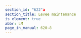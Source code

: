 ```yaml
---
section_id: "622"a
section_title: Levee maintenance
is_element: true
abbr: LM
page_in_manual: 620-8
---
```

